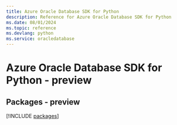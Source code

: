 ```yaml
---
title: Azure Oracle Database SDK for Python
description: Reference for Azure Oracle Database SDK for Python
ms.date: 08/01/2024
ms.topic: reference
ms.devlang: python
ms.service: oracledatabase
---
```

# Azure Oracle Database SDK for Python - preview
## Packages - preview
[!INCLUDE [packages](oracle-database-index.md)]